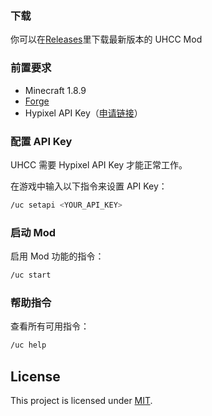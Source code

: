 
### 下载
你可以在[Releases](https://github.com/daoheautumn/UHCC/releases)里下载最新版本的 UHCC Mod


### 前置要求
- Minecraft 1.8.9
- [Forge](https://files.minecraftforge.net/net/minecraftforge/forge/index_1.8.9.html)
- Hypixel API Key（[申请链接](https://developer.hypixel.net/dashboard/)）

### 配置 API Key
UHCC 需要 Hypixel API Key 才能正常工作。

在游戏中输入以下指令来设置 API Key：
```bash
/uc setapi <YOUR_API_KEY>
```

### 启动 Mod
启用 Mod 功能的指令：
```bash
/uc start
```

### 帮助指令
查看所有可用指令：
```bash
/uc help
```

##  License  
This project is licensed under [MIT](https://github.com/daoheautumn/UHCC/blob/main/LICENSE).  
